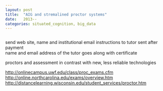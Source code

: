 ```yaml
---
layout: post
title:  "AIG and stremalined proctor systems"
date:   2013--
categories: situated_cognition, big_data
---
```


![]()

send web site, name and institutional email
instructions to tutor sent after payment  
name and email address of the tutor goes along with certificate

proctors and assessment in contrast with new, less reliable technologies

http://onlinecampus.uwf.edu/class/proc_exams.cfm
http://online.northcarolina.edu/exams/overview.htm
http://distancelearning.wisconsin.edu/student_services/proctor.htm